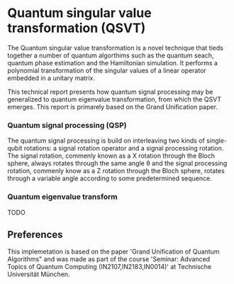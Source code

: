 # Quantum singular value transformation (QSVT)

The Quantum singular value transformation is a novel technique that tieds together a number of quantum algorthims such as the quantum seach, quantum phase estimation and the Hamiltonian simulation. It performs a polynomial transformation of the singular values of a linear operator embedded in a unitary matrix. 

This technical report presents how quantum signal processing may be generalized to quantum eigenvalue transformation, from which the QSVT emerges. This report is primarely based on the Grand Unification paper. 

### Quantum signal processing (QSP)
The quantum signal processing is build on interleaving two kinds of single-qubit rotations: a signal rotation operator and a signal processing rotation. 
The signal rotation, commenly known as a X rotation through the Bloch sphere, always rotates through the same angle θ and the signal processing rotation, commenly know as a Z rotation through the Bloch sphere, rotates through a variable angle according to some predetermined sequence. 



### Quantum eigenvalue transform 
TODO 


## Preferences
This implemetation is based on the paper 'Grand Unification of Quantum Algorithms" and was made as part of the course 'Seminar: Advanced Topics of Quantum Computing (IN2107,IN2183,IN0014)' at Technische Universität München. 
